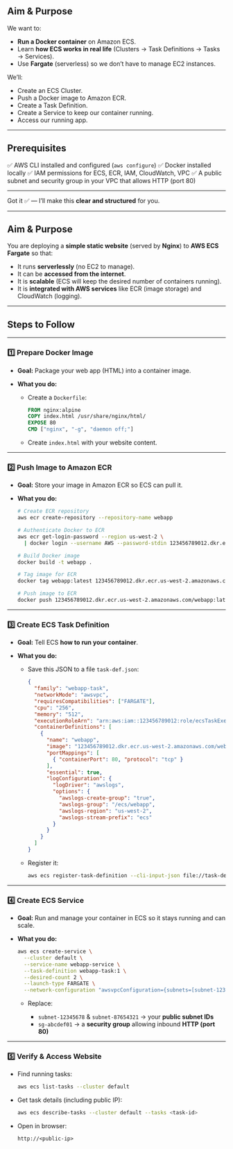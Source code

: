 ## **Aim & Purpose**

We want to:
* **Run a Docker container** on Amazon ECS.
* Learn **how ECS works in real life** (Clusters → Task Definitions → Tasks → Services).
* Use **Fargate** (serverless) so we don’t have to manage EC2 instances.

We’ll:
* Create an ECS Cluster.
* Push a Docker image to Amazon ECR.
* Create a Task Definition.
* Create a Service to keep our container running.
* Access our running app.

---
## **Prerequisites**

✅ AWS CLI installed and configured (`aws configure`)
✅ Docker installed locally
✅ IAM permissions for ECS, ECR, IAM, CloudWatch, VPC
✅ A public subnet and security group in your VPC that allows HTTP (port 80)

---
Got it ✅ — I’ll make this **clear and structured** for you.

---

## **Aim & Purpose**

You are deploying a **simple static website** (served by **Nginx**) to **AWS ECS Fargate** so that:

* It runs **serverlessly** (no EC2 to manage).
* It can be **accessed from the internet**.
* It is **scalable** (ECS will keep the desired number of containers running).
* It is **integrated with AWS services** like ECR (image storage) and CloudWatch (logging).

---

## **Steps to Follow**

---

### **1️⃣ Prepare Docker Image**

* **Goal:** Package your web app (HTML) into a container image.
* **What you do:**

  * Create a `Dockerfile`:

    ```dockerfile
    FROM nginx:alpine
    COPY index.html /usr/share/nginx/html/
    EXPOSE 80
    CMD ["nginx", "-g", "daemon off;"]
    ```
  * Create `index.html` with your website content.

---

### **2️⃣ Push Image to Amazon ECR**

* **Goal:** Store your image in Amazon ECR so ECS can pull it.
* **What you do:**

  ```bash
  # Create ECR repository
  aws ecr create-repository --repository-name webapp

  # Authenticate Docker to ECR
  aws ecr get-login-password --region us-west-2 \
    | docker login --username AWS --password-stdin 123456789012.dkr.ecr.us-west-2.amazonaws.com

  # Build Docker image
  docker build -t webapp .

  # Tag image for ECR
  docker tag webapp:latest 123456789012.dkr.ecr.us-west-2.amazonaws.com/webapp:latest

  # Push image to ECR
  docker push 123456789012.dkr.ecr.us-west-2.amazonaws.com/webapp:latest
  ```

---

### **3️⃣ Create ECS Task Definition**

* **Goal:** Tell ECS **how to run your container**.
* **What you do:**

  * Save this JSON to a file `task-def.json`:

    ```json
    {
      "family": "webapp-task",
      "networkMode": "awsvpc",
      "requiresCompatibilities": ["FARGATE"],
      "cpu": "256",
      "memory": "512",
      "executionRoleArn": "arn:aws:iam::123456789012:role/ecsTaskExecutionRole",
      "containerDefinitions": [
        {
          "name": "webapp",
          "image": "123456789012.dkr.ecr.us-west-2.amazonaws.com/webapp:latest",
          "portMappings": [
            { "containerPort": 80, "protocol": "tcp" }
          ],
          "essential": true,
          "logConfiguration": {
            "logDriver": "awslogs",
            "options": {
              "awslogs-create-group": "true",
              "awslogs-group": "/ecs/webapp",
              "awslogs-region": "us-west-2",
              "awslogs-stream-prefix": "ecs"
            }
          }
        }
      ]
    }
    ```
  * Register it:

    ```bash
    aws ecs register-task-definition --cli-input-json file://task-def.json
    ```

---

### **4️⃣ Create ECS Service**

* **Goal:** Run and manage your container in ECS so it stays running and can scale.
* **What you do:**

  ```bash
  aws ecs create-service \
    --cluster default \
    --service-name webapp-service \
    --task-definition webapp-task:1 \
    --desired-count 2 \
    --launch-type FARGATE \
    --network-configuration "awsvpcConfiguration={subnets=[subnet-12345678,subnet-87654321],securityGroups=[sg-abcdef01],assignPublicIp=ENABLED}"
  ```

  * Replace:

    * `subnet-12345678` & `subnet-87654321` → your **public subnet IDs**
    * `sg-abcdef01` → a **security group** allowing inbound **HTTP (port 80)**

---

### **5️⃣ Verify & Access Website**

* Find running tasks:

  ```bash
  aws ecs list-tasks --cluster default
  ```
* Get task details (including public IP):

  ```bash
  aws ecs describe-tasks --cluster default --tasks <task-id>
  ```
* Open in browser:

  ```
  http://<public-ip>
  ```

